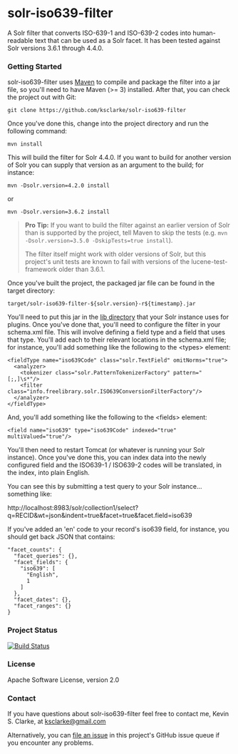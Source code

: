 # solr-iso639-filter

A Solr filter that converts ISO-639-1 and ISO-639-2 codes into human-readable text that can be used as a Solr facet.  It has been tested against Solr versions 3.6.1 through 4.4.0.

### Getting Started

solr-iso639-filter uses [Maven](http://maven.apache.org/) to compile and package the filter into a jar file, so you'll need to have Maven (>= 3) installed.  After that, you can check the project out with Git:

    git clone https://github.com/ksclarke/solr-iso639-filter

Once you've done this, change into the project directory and run the following command:

    mvn install

This will build the filter for Solr 4.4.0.  If you want to build for another version of Solr you can supply that version as an argument to the build; for instance:

    mvn -Dsolr.version=4.2.0 install

or

    mvn -Dsolr.version=3.6.2 install

>**Pro Tip:** If you want to build the filter against an earlier version of Solr than is supported by the project, tell Maven to skip the tests (e.g.  `mvn -Dsolr.version=3.5.0 -DskipTests=true install`).
>
>The filter itself might work with older versions of Solr, but this project's unit tests are known to fail with versions of the lucene-test-framework older than 3.6.1.

Once you've built the project, the packaged jar file can be found in the target directory:
 
    target/solr-iso639-filter-${solr.version}-r${timestamp}.jar
    
You'll need to put this jar in the [lib directory](http://wiki.apache.org/solr/SolrPlugins "Solr plugin lib directory details") that your Solr instance uses for plugins.  Once you've done that, you'll need to configure the filter in your schema.xml file.  This will involve defining a field type and a field that uses that type.  You'll add each to their relevant locations in the schema.xml file; for instance, you'll add something like the following to the &lt;types&gt; element:

    <fieldType name="iso639Code" class="solr.TextField" omitNorms="true">
      <analyzer>
        <tokenizer class="solr.PatternTokenizerFactory" pattern="[;,]\s*"/>
        <filter class="info.freelibrary.solr.ISO639ConversionFilterFactory"/>
      </analyzer>
    </fieldType>
    
And, you'll add something like the following to the &lt;fields&gt; element:

    <field name="iso639" type="iso639Code" indexed="true" multiValued="true"/>
    
You'll then need to restart Tomcat (or whatever is running your Solr instance).  Once you've done this, you can index data into the newly configured field and the ISO639-1 / ISO639-2 codes will be translated, in the index, into plain English.

You can see this by submitting a test query to your Solr instance... something like:

http://localhost:8983/solr/collection1/select?q=RECID&wt=json&indent=true&facet=true&facet.field=iso639

If you've added an 'en' code to your record's iso639 field, for instance, you should get back JSON that contains:

    "facet_counts": {
      "facet_queries": {},
      "facet_fields": {
        "iso639": [
          "English",
          1
        ]
      },
      "facet_dates": {},
      "facet_ranges": {}
    }

### Project Status

[![Build Status](https://travis-ci.org/ksclarke/solr-iso639-filter.png?branch=master)](https://travis-ci.org/ksclarke/solr-iso639-filter)

### License

Apache Software License, version 2.0

### Contact

If you have questions about solr-iso639-filter feel free to contact me, Kevin S. Clarke, at ksclarke@gmail.com

Alternatively, you can [file an issue](https://github.com/ksclarke/solr-iso639-filter/issues "GitHub Issue Queue") in this project's GitHub issue queue if you encounter any problems.
